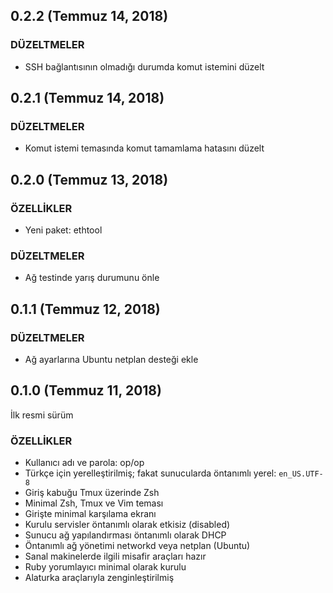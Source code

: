## 0.2.2 (Temmuz 14, 2018)

### DÜZELTMELER

- SSH bağlantısının olmadığı durumda komut istemini düzelt

## 0.2.1 (Temmuz 14, 2018)

### DÜZELTMELER

- Komut istemi temasında komut tamamlama hatasını düzelt

## 0.2.0 (Temmuz 13, 2018)

### ÖZELLİKLER

- Yeni paket: ethtool

### DÜZELTMELER

- Ağ testinde yarış durumunu önle

## 0.1.1 (Temmuz 12, 2018)

### DÜZELTMELER

- Ağ ayarlarına Ubuntu netplan desteği ekle

## 0.1.0 (Temmuz 11, 2018)

İlk resmi sürüm

### ÖZELLİKLER

- Kullanıcı adı ve parola: op/op
- Türkçe için yerelleştirilmiş; fakat sunucularda öntanımlı yerel: `en_US.UTF-8`
- Giriş kabuğu Tmux üzerinde Zsh
- Minimal Zsh, Tmux ve Vim teması
- Girişte minimal karşılama ekranı
- Kurulu servisler öntanımlı olarak etkisiz (disabled)
- Sunucu ağ yapılandırması öntanımlı olarak DHCP
- Öntanımlı ağ yönetimi networkd veya netplan (Ubuntu)
- Sanal makinelerde ilgili misafir araçları hazır
- Ruby yorumlayıcı minimal olarak kurulu
- Alaturka araçlarıyla zenginleştirilmiş
